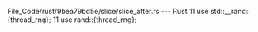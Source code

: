 File_Code/rust/9bea79bd5e/slice/slice_after.rs --- Rust
11 use std::__rand::{thread_rng};                                                                                                                            11 use rand::{thread_rng};

